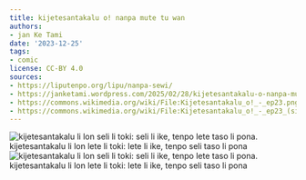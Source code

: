 ```yaml
---
title: kijetesantakalu o! nanpa mute tu wan
authors:
- jan Ke Tami
date: '2023-12-25'
tags:
- comic
license: CC-BY 4.0
sources:
- https://liputenpo.org/lipu/nanpa-sewi/
- https://janketami.wordpress.com/2025/02/28/kijetesantakalu-o-nanpa-mute-tu-wan/
- https://commons.wikimedia.org/wiki/File:Kijetesantakalu_o!_-_ep23.png
- https://commons.wikimedia.org/wiki/File:Kijetesantakalu_o!_-_ep23_(sitelen_pona).png
---
```


![kijetesantakalu li lon seli li toki: seli li ike, tenpo lete taso li pona. kijetesantakalu li lon lete li toki: lete li ike, tenpo seli taso li pona](https://upload.wikimedia.org/wikipedia/commons/b/b4/Kijetesantakalu_o%21_-_ep23.png)
![kijetesantakalu li lon seli li toki: seli li ike, tenpo lete taso li pona. kijetesantakalu li lon lete li toki: lete li ike, tenpo seli taso li pona](https://upload.wikimedia.org/wikipedia/commons/0/05/Kijetesantakalu_o%21_-_ep23_%28sitelen_pona%29.png)